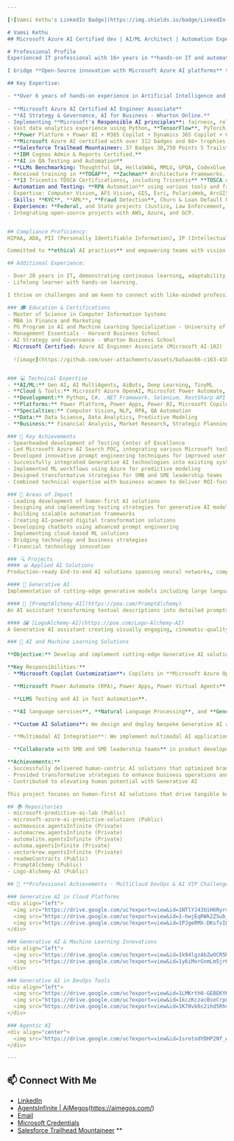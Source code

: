 ```yaml
---

[![Vamsi Kethu's LinkedIn Badge](https://img.shields.io/badge/LinkedIn-Vamsi%20Kethu-blue?style=for-the-badge&logo=linkedin)](https://www.linkedin.com/in/vamsikethu?trk=profile-badge)

# Vamsi Kethu
## Microsoft Azure AI Certified dev | AI/ML Architect | Automation Expert | AI Strategy & Transformation Leader

# Professional Profile
Experienced IT professional with 16+ years in **hands-on IT and automation**, including Leadership roles, specializing in **Artificial Intelligence**, **Machine Learning solutions** and **Generative AI** solutions. Proven track record in Health & Life Insurance, Retail & Commercial Billing, Finance, Banking, Ag Credit & Co-Ops, domains across startups, SMBs, large corporations, enterprises, and governmental sectors.

I bridge **Open-Source innovation with Microsoft Azure AI platforms** to create **human-first AI** experiences.

## Key Expertise:

- **Over 6 years of hands-on experience in Artificial Intelligence and Machine Learning**, plus **3+ years in Generative AI**.
  
- **Microsoft Azure AI Certified AI Engineer Associate**
- **AI Strategy & Governance, AI for Business - Wharton Online.**
- Implementing **Microsoft's Responsible AI principles**: fairness, reliability, safety, privacy, security, inclusiveness, transparency, and accountability.
- Vast data analytics experience using Python, **TensorFlow**, PyTorch, Keras, Scikit-learn, Hugging Face **Transformers**. Microsoft AutoML, DataRobot, Mantas, **Tableau**, MS SQL, **M365 & D365 Copilots**.
- **Power Platform + Power BI + M365 Copilot + Dynamics 365 Copilot + Copilot Studio AI Agents Customizations**
- **Microsoft Azure AI certified with over 312 badges and 66+ trophies.**
- **Salesforce Trailhead Mountaineer: 37 Badges 30,750 Points 5 Trails**, includes **AgentForce and Einstein Copilot**
- **IBM Cognos Admin & Reports Certified.**
- **AI in QA Testing and Automation**
- **LLMs Benchmarking: Thoughtful QA, HellaSWAG, MMLU, GPQA, CodexGlue, BLEU, HumanEval**
- Received training in **TOGAF**, **Zachman** Architecture Frameworks.
- **13 Tricentis TOSCA Certificationss, including Tricentis** **TOSCA Architecture and RPA Certification**.
- Automation and Testing: **RPA Automation** using various tools and frameworks
- Expertise: Computer Vision, AFS Vision, GIS, Esri, PolarisWeb, ArcGIS.
- Skills: **KYC**, **AML**, **Fraud Detection**, Churn & Loan Default Prediction, **ACH / NACHA**, **Fedwire**, Credit Card Processing.
- Experience: **Federal, and State projects (Justice, Law Enforcement, Fingerprinting, Facial Recognition, EMS, interstate investigation).**
- Integrating open-source projects with AWS, Azure, and GCP.


## Compliance Proficiency:
HIPAA, ADA, PII (Personally Identifiable Information), IP (Intellectual Property), PCI (Payment Card Industry), FCRA (Fair Credit Reporting Act), GBLA (Gramm-Leach-Bliley Act), SOX (Sarbanes-Oxley Act), BSA (Bank Secrecy Act), KYC (Know Your Customer), AML (Anti-Money Laundering), GDPR (General Data Protection Regulation), Data Privacy, Data Security, AI Security, OWASP guidelines, external audits, and Microsoft Responsible AI Principles and Standards.

Committed to **ethical AI practices** and empowering teams with vision. Passionate about driving digital transformation while maintaining top security, privacy, and regulatory standards. Skilled in collaborating with external auditors and clients while implementing robust safeguards.

## Additional Experience:

- Over 20 years in IT, demonstrating continuous learning, adaptability, and leadership in various capacities.
- Lifelong learner with hands-on learning.

I thrive on challenges and am keen to connect with like-minded professionals and leaders aiming to harness AI and ML innovations to redefine industries. 

### 🎓 Education & Certifications
- Master of Science in Computer Information Systems
- MBA in Finance and Marketing
- PG Program in AI and Machine Learning Specialization - University of Austin, Texas
- Management Essentials - Harvard Business School
- AI Strategy and Governance - Wharton Business School
- Microsoft Certified: Azure AI Engineer Associate (Microsoft AI-102)
  
  ![image](https://github.com/user-attachments/assets/ba5aac66-c163-41b9-a3e0-5626f4b79531)


### 💻 Technical Expertise
- **AI/ML:** Gen AI, AI MultiAgents, AiBots, Deep Learning, TinyML
- **Cloud & Tools:** Microsoft Azure OpenAI, Microsfot Power Automate, Power Apps Azure, Microsoft Power Bi, Microsoft IoT, Azure DevOps
- **Development:** Python, C#, .NET Framework, Selenium, RestSharp API
- **Platforms:** Power Platform, Power Apps, Power BI, Microsoft Copilot Studio, M365 Copilot, Microfost Dynamics 365 Copilot, Poe.
- **Specialties:** Computer Vision, NLP, RPA, QA Automation
- **Data:** Data Science, Data Analytics, Predictive Modeling
- **Business:** Financial Analysis, Market Research, Strategic Planning

### 🚀 Key Achievements
- Spearheaded development of Testing Center of Excellence
- Led Microsoft Azure AI Search POC, integrating various Microsoft technologies
- Developed innovative prompt engineering techniques for improved user engagement
- Successfully integrated Generative AI technologies into existing systems
- Implemented ML workflows using Azure for predictive modeling
- Designed transformative strategies for SMB and SME leadership teams
- Combined technical expertise with business acumen to deliver ROI-focused solutions

### 🌟 Areas of Impact
- Leading development of human-first AI solutions
- Designing and implementing testing strategies for generative AI models
- Building scalable automation frameworks
- Creating AI-powered digital transformation solutions
- Developing chatbots using advanced prompt engineering
- Implementing cloud-based ML solutions
- Bridging technology and business strategies
- Financial technology innovation

### 🔍 Projects
#### 📊 Applied AI Solutions
Production-ready End-to-end AI solutions spanning neural networks, computer vision, recommendation systems, and ANNS, with both supervised and unsupervised learning applications.

#### 🧠 Generative AI
Implementation of cutting-edge generative models including large language models, diffusion models, and transformers. Features practical applications in text generation, image synthesis, and conversational AI.

#### 🎨 [PromptAlchemy-AI](https://poe.com/PromptAlchemy)
An AI assistant transforming textual descriptions into detailed prompts for image generation AIs and well-structured articles, breaking creative blocks and enhancing the creative process.

#### 🖼️ [LogoAlchemy-AI](https://poe.com/Logo-Alchemy-AI)
A Generative AI assistant creating visually engaging, cinematic-quality company logos from user-provided descriptions, revolutionizing the logo design process by capturing the essence of the input.

### 🎯 AI and Machine Learning Solutions

**Objective:** Develop and implement cutting-edge Generative AI solutions to enhance business processes and user experiences across various industries.

**Key Responsibilities:**
- **Microsoft Copilot Customization**: Copilots in **Microsoft Azure OpenAI**, **M365 Copilots** for end-user content creation needs, Create **AI Agents in Copilot Studio**.

- **Microsoft Power Automate (RPA), Power Apps, Power Virtual Agents** customization.

- **LLMS Testing and AI in Test Automation**.

- **AI language services**, **Natural Language Processing**, and **Generative AI**.

- **Custom AI Solutions**: We design and deploy bespoke Generative AI automation solutions tailored to client-specific use cases.

- **Multimodal AI Integration**: We implement multimodal AI applications, including Voice AI, Text-to-Speech, and Speech-to-Text, develop AI-powered bots and virtual assistants, and integrate Generative AI into automation frameworks, collaborating with SMB and SME leaders in product development and manufacturing.

- **Collaborate with SMB and SME leadership teams** in product development and manufacturing sectors

**Achievements:**
- Successfully delivered human-centric AI solutions that optimized brand, employee, and customer experiences
- Provided transformative strategies to enhance business operations and leadership confidence
- Contributed to elevating human potential with Generative AI

This project focuses on human-first AI solutions that drive tangible business value, aiming to ascend beyond limits and expectations.

## 📚 Repositories
- microsoft-predictive-ai-lab (Public)
- microsoft-azure-ai-predictive-solutions (Public)
- autmavoice.agentsInfinite (Private)
- automacrew.agentsInfinite (Private)
- automalite.agentsInfinite (Private)
- automa.agentsInfinite (Private)
- vectorkrew.agentsInfinite (Private)
- readmeContracts (Public)
- PromptAlchemy (Public)
- Logo-Alchemy-AI (Public)

## 🌟 **Professional Achievements - MultiCloud DevOps & AI VIP Challenge 2025 Badges**

### Generative AI in Cloud Platforms
<div align="left">
  <img src="https://drive.google.com/uc?export=view&id=1NTlYJ43UiH6RyrvlAlnceMF-j4_b1GIi" width="200" height="200" alt="AWS Badge">&nbsp;
  <img src="https://drive.google.com/uc?export=view&id=1-hwjEqRWk2ZSub_idnqkdGVBB826l-Nc" width="200" height="200" alt="Azure Badge">&nbsp;
  <img src="https://drive.google.com/uc?export=view&id=1PJgeRMX-DKsfvILxvtZJS-WjTEGTWxFW" width="200" height="200" alt="GCP Badge">
</div>

### Generative AI & Machine Learning Innovations
<div align="left">
  <img src="https://drive.google.com/uc?export=view&id=1k94lgzAbZwOCR5M_Xsk_4pNuLAQxn3mD" width="200" height="200" alt="Claude AI Badge">&nbsp;
  <img src="https://drive.google.com/uc?export=view&id=1y6iMorGnmLm5jr6n8ldWQDM3ls8APjGT" width="200" height="200" alt="OpenAI Badge">
</div>

### Generative AI in DevOps Tools
<div align="left">
  <img src="https://drive.google.com/uc?export=view&id=1LMKrth0-GEBEKYKoSc27HlkiwSSNAfcR" width="200" height="200" alt="Docker Badge">&nbsp;
  <img src="https://drive.google.com/uc?export=view&id=1kczKczacBseCrpoih_J3eYKwa6qsPBbB" width="200" height="200" alt="Kubernetes Badge">&nbsp;
  <img src="https://drive.google.com/uc?export=view&id=1K70vk6s2ihd5RhvJqUi8ug4a5bppM_PI" width="200" height="200" alt="Terraform Badge">
</div>

### Agentic AI
<div align="center">
  <img src="https://drive.google.com/uc?export=view&id=1srotodYDHP2Nf_wDPtXxYgzdFhY2mOOL" style="width: 100%;" alt="Agentic AI Badge">
</div>

---
```


## 📫 Connect With Me
- [LinkedIn](www.linkedin.com/in/vamsikethu)
- [AgentsInfinite | AiMegos](https://agentsinfinite.com/)(https://aimegos.com/)
- [Email](mailto:)
- [Microsoft Credentials](https://learn.microsoft.com/en-us/users/kethuvamsi-aiml/transcript/v0306i32e25382l)
- [Salesforce Trailhead Mountaineer](https://www.salesforce.com/trailblazer/vkethu)
**
